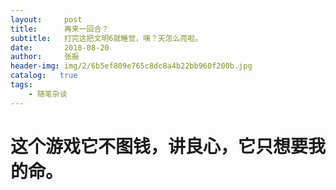 ```yaml
---
layout:     post
title:      再来一回合？
subtitle:   打完这把文明6就睡觉，咦？天怎么亮啦。
date:       2018-08-20
author:     张振
header-img: img/2/6b5ef809e765c8dc8a4b22bb960f200b.jpg
catalog:   true
tags:
    - 随笔杂谈
---
```

# 这个游戏它不图钱，讲良心，它只想要我的命。
